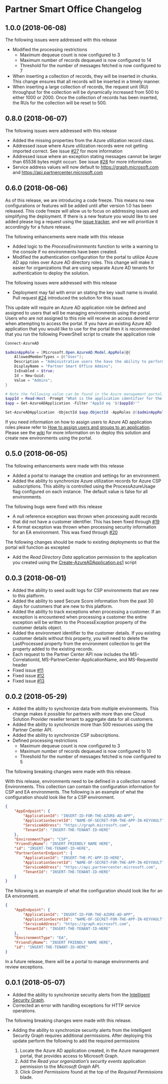 # Partner Smart Office Changelog

## 1.0.0 (2018-06-08)

The following issues were addressed with this release

- Modified the processing restrictions
  - Maximum dequeue count is now configured to 3
  - Maximum number of records dequeued is now configured to 14
  - Threshold for the number of messages fetched is now configured to 7
- When inserting a collection of records, they will be inserted in chunks. This change ensures that all records will be inserted in a timely manner.
- When inserting a large collection of records, the request unit (RU) throughput for the collection will be dynamically increased from 500 to either 1000 or 2000. Once the collection of records has been inserted, the RUs for the collection will be reset to 500.

## 0.8.0 (2018-06-07)

The following issues were addressed with this release

- Added the missing properties from the Azure utilization record class.
- Addressed issue where Azure utilization records were not getting imported correct. See issue [#27](https://github.com/Microsoft/Partner-Smart-Office/issues/27) for more information
- Addressed issue where an exception stating messages cannot be larger than 65536 bytes might occurr. See issue [#28](https://github.com/Microsoft/Partner-Smart-Office/issues/28) for more information
- Service address values will now default to <https://graph.microsoft.com> and <https://api.partnercenter.microsoft.com>

## 0.6.0 (2018-06-06)

As of this release, we are introducing a code freeze. This means no new configurations or features will be added until after version 1.0 has been released. This code freeze will allow us to focus on addressing issues and simplifying the deployment. If there is a new feature you would like to see added please log a request using the [issue tracker](https://github.com/Microsoft/Partner-Smart-Office/issues), and we will prioritize it accordingly for a future release.

The following enhancements were made with this release

- Added logic to the *ProcessEnvironments* function to write a warning to the console if no environments have been created.
- Modified the authentication configuration for the portal to utilize Azure AD app roles over Azure AD directory roles. This change will make it easier for organizations that are using separate Azure AD tenants for authentication to deploy the solution.

The following issues were addressed with this release

- Deployment may fail with error an stating the key vault name is invalid. Pull request [#24](https://github.com/Microsoft/Partner-Smart-Office/pull/24) introduced the solution for this issue.

This update will require an Azure AD application role be defined and assigned to users that will be managing environments using the portal. Users who are not assigned to this role will receive an access denied error when attempting to access the portal. If you have an existing Azure AD application that you would like to use for the portal then it is recommended that you run the following PowerShell script to create the application role

```powershell
Connect-AzureAD

$adminAppRole = [Microsoft.Open.AzureAD.Model.AppRole]@{
    AllowedMemberTypes = @("User");
    Description = "Administrative users the have the ability to perform all Smart Office operations.";
    DisplayName = "Partner Smart Office Admins";
    IsEnabled = $true;
    Id = New-Guid;
    Value = "Admins";
}

# Note the following value can be found in the Azure management portal. Also, it should be a GUID with no trailing spaces.
$appId = Read-Host -Prompt "What is the application identifier for the application you would like to configure?"
$app = Get-AzureADApplication -Filter "AppId eq '$($appId)'"

Set-AzureADApplication -ObjectId $app.ObjectId -AppRoles @($adminAppRole)
```

If you need information on how to assign users to Azure AD application roles please refer to [How to assign users and groups to an application](https://docs.microsoft.com/en-us/azure/active-directory/application-access-assignment-how-to-add-assignment). Please see the [wiki](https://github.com/Microsoft/Partner-Smart-Office/wiki) for more information on to deploy this solution and create new environments using the portal.

## 0.5.0 (2018-06-05)

The following enhancements were made with this release

- Added a portal to manage the creation and settings for an environment.
- Added the ability to synchronize Azure utilization records for Azure CSP subscriptions. This ability is controlled using the ProcessAzureUsage flag configured on each instance. The default value is false for all environments.

The following bugs were fixed with this release

- A null reference exception was thrown when processing audit records that did not have a customer identifier. This has been fixed through [#19](https://github.com/Microsoft/Partner-Smart-Office/pull/19)
- A format exception was thrown when processing security information for an EA environment. This was fixed through [#20](https://github.com/Microsoft/Partner-Smart-Office/pull/20)

The following changes should be made to existing deployments so that the portal will function as excepted

- Add the _Read Directory Data_ application permission to the application you created using the [Create-AzureADApplication.ps1](https://raw.githubusercontent.com/Microsoft/Partner-Smart-Office/master/scripts/Create-AzureADApplication.ps1) script

## 0.0.3 (2018-06-01)

- Added the ability to seed audit logs for CSP environments that are new to this platform.
- Added the ability to seed Secure Score information from the past 30 days for customers that are new to this platform.
- Added the ability to track exceptions when processing a customer. If an exception is encountered when processing a customer the entire exception will be written to the ProcessException property of the customer details object.
- Added the environment identifier to the customer details. If you existing customer details without this property, you will need to delete the LastProcessed property from the environment collection to get the property added to the existing records.
- Each request to the Partner Center API now includes the MS-CorrelationId, MS-PartnerCenter-ApplicationName, and MS-RequestId header
- Fixed issue [#11](https://github.com/Microsoft/Partner-Smart-Office/issues/12)
- Fixed issue [#12](https://github.com/Microsoft/Partner-Smart-Office/issues/12)
- Fixed issue [#13](https://github.com/Microsoft/Partner-Smart-Office/issues/13)

## 0.0.2 (2018-05-29)

- Added the ability to synchronize data from multiple environments. This change makes it possible for partners with more than one Cloud Solution Provider reseller tenant to aggregate data for all customers.
- Added the ability to synchronize more than 500 resources using the Partner Center API.
- Added the ability to synchronize CSP subscriptions.
- Defined processing restrictions
  - Maximum dequeue count is now configured to 3
  - Maximum number of records dequeued is now configured to 10
  - Threshold for the number of messages fetched is now configured to 5

The following breaking changes were made with this release.

With this release, environments need to be defined in a collection named Environments. This collection can contain the configuration information for CSP and EA environments. The following is an example of what the configuration should look like for a CSP environment.

```json
{
    "AppEndpoint": {
        "ApplicationId": "INSERT-ID-FOR-THE-AZURE-AD-APP",
        "ApplicationSecretId": "NAME-OF-SECRET-FOR-THE-APP-IN-KEYVAULT",
        "ServiceAddress": "https://graph.microsoft.com",
        "TenantId": "INSERT-THE-TENANT-ID-HERE"
    },
    "EnvironmentType": "CSP",
    "FriendlyName": "INSERT FRIENDLY NAME HERE",
    "id": "INSERT-THE-TENANT-ID-HERE",
    "PartnerCenterEndpoint": {
        "ApplicationId": "INSERT-THE-PC-APP-ID-HERE",
        "ApplicationSecretId": "NAME-OF-SECRET-FOR-THE-APP-IN-KEYVAULT",
        "ServiceAddress": "https://api.partnercenter.microsoft.com",
        "TenantId": "INSERT-THE-TENANT-ID-HERE"
    }
}
```

The following is an example of what the configuration should look like for an EA environment.

```json
{
    "AppEndpoint": {
        "ApplicationId": "INSERT-ID-FOR-THE-AZURE-AD-APP",
        "ApplicationSecretId": "NAME-OF-SECRET-FOR-THE-APP-IN-KEYVAULT",
        "ServiceAddress": "https://graph.microsoft.com",
        "TenantId": "INSERT-THE-TENANT-ID-HERE"
    },
    "EnvironmentType": "EA",
    "FriendlyName": "INSERT FRIENDLY NAME HERE",
    "id": "INSERT-THE-TENANT-ID-HERE"
}
```

In a future release, there will be a portal to manage environments and review exceptions.

## 0.0.1 (2018-05-07)

- Added the ability to synchronize security alerts from the [Intelligent Security Graph](https://www.microsoft.com/en-us/security/intelligence-security-api).
- Corrected an error with handling exceptions for HTTP service operations.

The following breaking changes were made with this release.

- Adding the ability to synchronize security alerts from the Intelligent Security Graph requires additional permissions. After deploying this update perform the following to add the required permissions

    1. Locate the Azure AD application created, in the Azure management portal, that provides access to Microsoft Graph.
    2. Add the *Read your organization’s security events* application permission to the *Microsoft Graph* API.
    3. Click *Grant Permissions* found at the top of the *Required Permissions* blade.